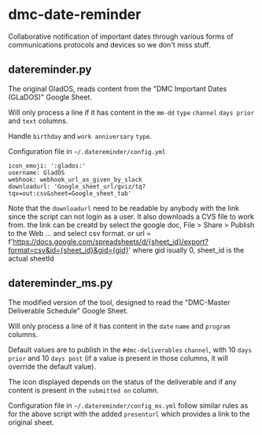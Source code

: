 # dmc-date-reminder

Collaborative notification of important dates through various forms of communications protocols and devices so we don't miss stuff. 

## datereminder.py

The original GladOS, reads content from the "DMC Important Dates (GLaDOS)" Google Sheet.

Will only process a line if it has content in the `mm-dd` `type` `channel` `days prior` and `text` columns.

Handle `birthday` and `work anniversary` `type`.

Configuration file in `~/.datereminder/config.yml`

    icon_emoji: ':glados:'
    username: GladOS
    webhook: webhook_url_as_given_by_slack
    downloadurl: 'Google_sheet_url/gviz/tq?tqx=out:csv&sheet=Google_sheet_tab'


Note that the `downloadurl` need to be readable by anybody with the link since the script can not login as a user. It also downloads a CVS file to work from.
the link can be creatd by select the google doc, File > Share > Publish to the Web ... and select csv format.
or url = f'https://docs.google.com/spreadsheets/d/{sheet_id}/export?format=csv&id={sheet_id}&gid={gid}'
where gid isually 0, sheet_id is the actual sheetId
## datereminder_ms.py

The modified version of the tool, designed to read the "DMC-Master Deliverable Schedule" Google Sheet.

Will only process a line of it has content in the `date` `name` and `program` columns.

Default values are to publish in the `#dmc-deliverables` `channel`, with 10 `days prior` and 10 `days post` (if a value is present in those columns, it will override the default value).

The icon displayed depends on the status of the deliverable and if any content is present in the `submitted on` column.

Configuration file in `~/.datereminder/config_ms.yml` follow similar rules as for the above script with the added `presenturl` which provides a link to the original sheet.
